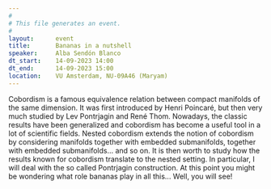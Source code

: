 ```yaml
---
#
# This file generates an event.
#
layout:      event
title:       Bananas in a nutshell
speaker:     Alba Sendón Blanco
dt_start:    14-09-2023 14:00
dt_end:      14-09-2023 15:00
location:    VU Amsterdam, NU-09A46 (Maryam)
---
```


Cobordism is a famous equivalence relation between compact manifolds of the same dimension. It was first introduced by Henri Poincaré, but then very much studied by Lev Pontrjagin and René Thom. Nowadays, the classic results have been generalized and cobordism has become a useful tool in a lot of scientific fields. 
Nested cobordism extends the notion of cobordism by considering manifolds together with embedded submanifolds, together with embedded submanifolds... and so on. It is then worth to study how the results known for cobordism translate to the nested setting. 
In particular, I will deal with the so called Pontrjagin construction. At this point you might be wondering what role bananas play in all this... Well, you will see!
